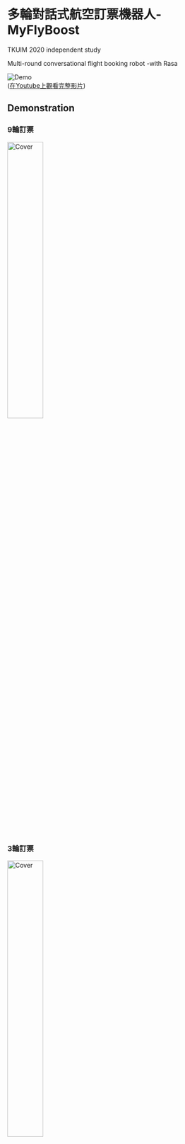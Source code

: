 # 多輪對話式航空訂票機器人-MyFlyBoost
 
TKUIM 2020 independent study  

Multi-round conversational flight booking robot -with Rasa  

![Demo](https://github.com/ChengHanChiu/MyFlyBoost/blob/main/demonstration/Demo%E5%BD%B1%E7%89%87.gif)<br>
([在Youtube上觀看完整影片](https://youtu.be/yQazejdPJ_w))

## Demonstration

### 9輪訂票
<img src="https://github.com/ChengHanChiu/MyFlyBoost/blob/main/demonstration/9%E8%BC%AA%E8%A8%82%E7%A5%A8.gif" alt="Cover" width="40%"/>

### 3輪訂票
<img src="https://github.com/ChengHanChiu/MyFlyBoost/blob/main/demonstration/3%E8%BC%AA%E8%A8%82%E7%A5%A8.gif" alt="Cover" width="40%"/>







